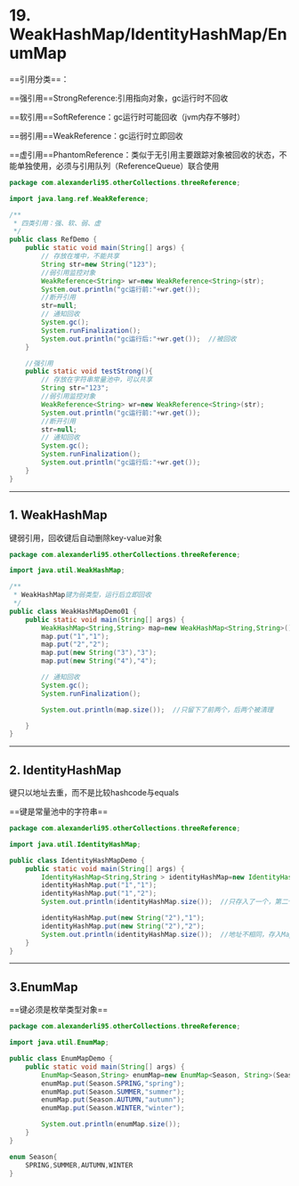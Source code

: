 # 19. WeakHashMap/IdentityHashMap/EnumMap

==引用分类==：

==强引用==StrongReference:引用指向对象，gc运行时不回收

==软引用==SoftReference：gc运行时可能回收（jvm内存不够时）

==弱引用==WeakReference：gc运行时立即回收

==虚引用==PhantomReference：类似于无引用主要跟踪对象被回收的状态，不能单独使用，必须与引用队列（ReferenceQueue）联合使用

~~~java
package com.alexanderli95.otherCollections.threeReference;

import java.lang.ref.WeakReference;

/**
 * 四类引用：强、软、弱、虚
 */
public class RefDemo {
    public static void main(String[] args) {
        // 存放在堆中，不能共享
        String str=new String("123");
        //弱引用监控对象
        WeakReference<String> wr=new WeakReference<String>(str);
        System.out.println("gc运行前:"+wr.get());
        //断开引用
        str=null;
        // 通知回收
        System.gc();
        System.runFinalization();
        System.out.println("gc运行后:"+wr.get());  //被回收
    }

    //强引用
    public static void testStrong(){
        // 存放在字符串常量池中，可以共享
        String str="123";
        //弱引用监控对象
        WeakReference<String> wr=new WeakReference<String>(str);
        System.out.println("gc运行前:"+wr.get());
        //断开引用
        str=null;
        // 通知回收
        System.gc();
        System.runFinalization();
        System.out.println("gc运行后:"+wr.get());
    }
}
~~~



----

## 1. WeakHashMap

键弱引用，回收键后自动删除key-value对象

~~~java
package com.alexanderli95.otherCollections.threeReference;

import java.util.WeakHashMap;

/**
 * WeakHashMap键为弱类型，运行后立即回收
 */
public class WeakHashMapDemo01 {
    public static void main(String[] args) {
        WeakHashMap<String,String> map=new WeakHashMap<String,String>();
        map.put("1","1");
        map.put("2","2");
        map.put(new String("3"),"3");
        map.put(new String("4"),"4");

        // 通知回收
        System.gc();
        System.runFinalization();

        System.out.println(map.size());  //只留下了前两个，后两个被清理

    }
}
~~~

----

## 2. IdentityHashMap

键只以地址去重，而不是比较hashcode与equals

==键是常量池中的字符串==

~~~java
package com.alexanderli95.otherCollections.threeReference;

import java.util.IdentityHashMap;

public class IdentityHashMapDemo {
    public static void main(String[] args) {
        IdentityHashMap<String,String > identityHashMap=new IdentityHashMap<String ,String >();
        identityHashMap.put("1","1");
        identityHashMap.put("1","2");
        System.out.println(identityHashMap.size());  //只存入了一个，第二个的键地址（常量池中）与第一个相同没有存入

        identityHashMap.put(new String("2"),"1");
        identityHashMap.put(new String("2"),"2");
        System.out.println(identityHashMap.size());  //地址不相同，存入Map
    }
}
~~~

----

## 3.EnumMap

==键必须是枚举类型对象==

~~~java
package com.alexanderli95.otherCollections.threeReference;

import java.util.EnumMap;

public class EnumMapDemo {
    public static void main(String[] args) {
        EnumMap<Season,String> enumMap=new EnumMap<Season, String>(Season.class);
        enumMap.put(Season.SPRING,"spring");
        enumMap.put(Season.SUMMER,"summer");
        enumMap.put(Season.AUTUMN,"autumn");
        enumMap.put(Season.WINTER,"winter");

        System.out.println(enumMap.size());
    }
}

enum Season{
    SPRING,SUMMER,AUTUMN,WINTER
}
~~~

